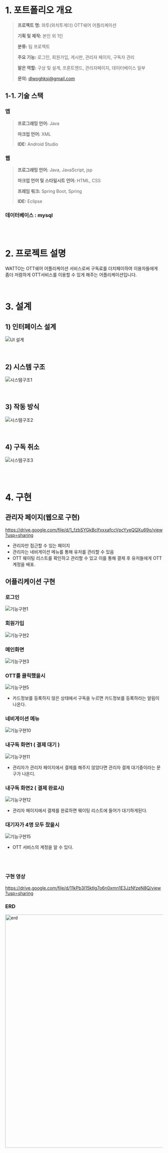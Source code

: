 # 1. 포트폴리오 개요

> **프로젝트 명:** 와투(와치투게더) OTT쉐어 어플리케이션
>
> **기획 및 제작:** 본인 외 1인
>
> **분류:** 팀 프로젝트
>
> **주요 기능:** 로그인, 회원가입, 게시판, 관리자 페이지, 구독자 관리
>
> **맡은 역할:** 구상 및 설계, 프론트엔드, 관리자페이지, 데이터베이스 일부
>
> **문의:** dlwoghksj@gmail.com


## 1-1. 기술 스택
### 앱
> **프로그래밍 언어:** Java
> 
> **마크업 언어:** XML
> 
> **IDE:** Android Studio
### 웹
> **프로그래밍 언어:** Java, JavaScript, jsp
> 
> **마크업 언어 및 스타일시트 언어:** HTML, CSS
> 
> **프레임 워크:** Spring Boot, Spring
> 
> **IDE:** Eclipse
### 데이터베이스 : mysql
<br />
<br />

# 2. 프로젝트 설명
WATTO는 OTT쉐어 어플리케이션 서비스로써 구독료를 더치페이하여 이용자들에게 좀더 저렴하게 OTT서비스를 이용할 수 있게 해주는 어플리케이션입니다.

<br />

# 3. 설계
## 1) 인터페이스 설계
![UI 설계](https://github.com/dlwoghksj/mypofo/assets/104198797/6264be0c-35a8-468b-ac3e-2cb81e89ca50)

<br />

## 2) 시스템 구조
![시스템구조1](https://github.com/dlwoghksj/mypofo/assets/104198797/b5c9eb2a-5181-411e-8d7f-d9aad7aa5885)

<br />

## 3) 작동 방식
![시스템구조2](https://github.com/dlwoghksj/mypofo/assets/104198797/d58e6d15-4996-48e0-a4f5-0357e4c83ce1)

<br />

## 4) 구독 취소
![시스템구조3](https://github.com/dlwoghksj/mypofo/assets/104198797/5c870efa-b69b-4ab0-ab5e-db87a7dec831)

<br />
<br />

# 4. 구현
## 관리자 페이지(웹으로 구현)
https://drive.google.com/file/d/1_fzbSYGkBclfxxxafccVpcYyeQQXu69o/view?usp=sharing
- 관리자만 접근할 수 있는 페이지
- 관리자는 네비게이션 메뉴를 통해 유저를 관리할 수 있음
- OTT 웨이팅 리스트를 확인하고 관리할 수 있고 이를 통해 결제 후 유저들에게 OTT계정을 배포.

## 어플리케이션 구현
### 로그인
![기능구현1](https://github.com/dlwoghksj/mypofo/assets/104198797/04345a99-f1de-4c36-b0e1-566113b5f50d)
### 회원가입
![기능구현2](https://github.com/dlwoghksj/mypofo/assets/104198797/97e7a80e-71a0-4f74-93b6-ffdce8f40afe)
### 메인화면
![기능구현3](https://github.com/dlwoghksj/mypofo/assets/104198797/cc31257d-cffa-4c00-bce3-1bd7b31d912c)
### OTT를 클릭했을시
![기능구현5](https://github.com/dlwoghksj/mypofo/assets/104198797/366ddc58-f93f-4f36-960e-c44586aa274f)
- 카드정보를 등록하지 않은 상태에서 구독을 누르면 카드정보를 등록하라는 알림이 나온다.
### 네비게이션 메뉴
![기능구현10](https://github.com/dlwoghksj/mypofo/assets/104198797/e1134f57-1188-4347-8909-4820adbbd185)
### 내구독 화면1 ( 결제 대기 )
![기능구현11](https://github.com/dlwoghksj/mypofo/assets/104198797/9bd5e269-ca5d-46ef-82f4-bc8cbf8e2ff9)
- 관리자가 관리자 페이지에서 결제를 해주지 않았다면 관리자 결제 대기중이라는 문구가 나온디.
### 내구독 화면2 ( 결제 완료시)
![기능구현12](https://github.com/dlwoghksj/mypofo/assets/104198797/9e83df5f-5acf-47db-a1f3-d48426c49709)
- 관리자 페이지에서 결제를 완료하면 웨이팅 리스트에 들어가 대기하게된다.
### 대기자가 4명 모두 찼을시
![기능구현15](https://github.com/dlwoghksj/mypofo/assets/104198797/c08cce61-e67b-4142-b97a-892059e399d5)
- OTT 서비스의 계정을 알 수 있다.
<br />
<br />

### 구현 영상
https://drive.google.com/file/d/11kPb3I15ktlg7o6n0xmn1E3JzNfzeN8Q/view?usp=sharing

### ERD
<img width="743" alt="erd" src="https://github.com/dlwoghksj/mypofo/assets/104198797/edbcd4ae-0784-4471-923c-268f1bc6b176">





